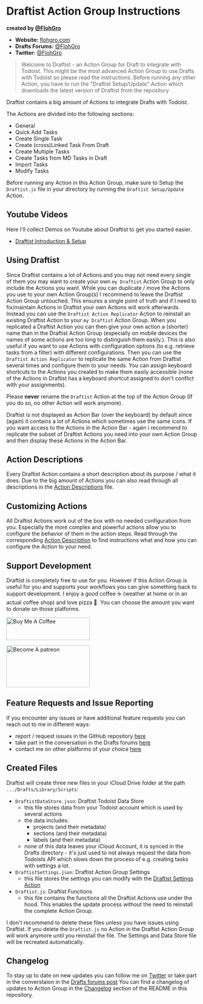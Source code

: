 # Draftist Action Group Instructions

**created by [@FlohGro](https://mobile.twitter.com/FlohGro)**

- **Website:** [flohgro.com](https://flohgro.com)  
- **Drafts Forums:** [@FlohGro](https://forums.getdrafts.com/u/flohgro/summary)
- **Twitter:** [@FlohGro](https://twitter.com/FlohGro)

> Welcome to Draftist - an Action Group for Draft to integrate with Todoist. This might be the most advanced Action Group to use Drafts with Todoist so please read the instructions.
> Before running any other Action, you have to run the "Draftist Setup/Update" Action which downloads the latest version of Draftist from the repository

Draftist contains a big amount of Actions to integrate Drafts with Todoist.

The Actions are divided into the following sections:

- General
- Quick Add Tasks
- Create Single Task
- Create (cross)Linked Task From Draft
- Create Multiple Tasks
- Create Tasks from MD Tasks in Draft
- Import Tasks
- Modify Tasks

Before running any Action in this Action Group, make sure to Setup the `Draftist.js` file in your directory by running the `Draftist Setup/Update` Action.

## Youtube Videos

Here I'll collect Demos on Youtube about Draftist to get you started easier.

- [Draftist Introduction & Setup](https://youtu.be/gHObL8GqThM)

## Using Draftist

Since Draftist contains a lot of Actions and you may not need every single of them you may want to create your own `my Draftist` Action Group to only include the Actions you want.
While you can duplicate / move the Actions you use to your own Action Group(s) I recommend to leave the Draftist Action Group untouched. This ensures a single point of truth and if I need to fix/maintain Actions in Draftist your own Actions will work afterwards. Instead you can use the `Draftist Action Replicator` Action to reinstall an existing Draftist Action to your `my Draftist` Action Group. When you replicated a Draftist Action you can then give your own action a (shorter) name than in the Draftist Action Group (especially on mobile devices the names of some actions are too long to distinguish them easily.).
This is also useful if you want to use Actions with configuration options (to e.g. retrieve tasks from a filter) with different configurations. Then you can use the `Draftist Action Replicator` to replicate the same Action from Draftist several times and configure them to your needs.
You can assign keyboard shortcuts to the Actions you created to make them easily accessible (none of the Actions in Draftist has a keyboard shortcut assigned to don't conflict with your assignments).

Please **never** rename the `Draftist` Action at the top of the Action Group (If you do so, no other Action will work anymore).

Draftist is not displayed as Action Bar (over the keyboard) by default since (again) it contains a lot of Actions which sometimes use the same icons. If you want access to the Actions in the Action Bar - again i recommend to replicate the subset of Draftist Actions you need into your own Action Group and then display these Actions in the Action Bar.

## Action Descriptions

Every Draftist Action contains a short description about its purpose / what it does. Due to the big amount of Actions you can also read through all descriptions in the [Action Descriptions](https://github.com/FlohGro-dev/Draftist/blob/main/Action%20Descriptions.md) file.

## Customizing Actions

All Draftist Actions work out of the box with no needed configuration from you. Especially the more complex and powerful actions allow you to configure the behavior of them in the action steps. Read through the corresponding [Action Description](https://github.com/FlohGro-dev/Draftist/blob/main/Action%20Descriptions.md) to find instructions what and how you can configure the Action to your need.

## Support Development

Draftist is completely free to use for you. However if this Action Group is useful for you and supports your workflows you can give something back to support development.
I enjoy a good coffee ☕️ (weather at home or in an actual coffee shop) and love pizza 🍕.
You can choose the amount you want to donate on those platforms.

<a href="https://www.buymeacoffee.com/flohgro" target="_blank"><img src="https://cdn.buymeacoffee.com/buttons/v2/default-blue.png" alt="Buy Me A Coffee" style="height: 60px !important;width: 220px !important;" ></a>

<a href="https://www.patreon.com/flohgro" target="_blank"><img src="https://user-images.githubusercontent.com/13785667/162812708-55b96cdc-8c32-4433-a340-6dd4c1f7326d.jpg" alt="Become A patreon" style="height: 110px !important;width: 220px !important;" ></a>

## Feature Requests and Issue Reporting

If you encounter any issues or have additional feature requests you can reach out to me in different ways:

- report / request issues in the GitHub repository [here](https://github.com/FlohGro-dev/Draftist/issues)
- take part in the conversation in the Drafts forums [here](https://forums.getdrafts.com/t/draftist-a-drafts-action-group-for-todoist/12674)
- contact me on other platforms of your choice [here](https://flohgro.com/contactme)

## Created Files

Draftist will create three new files in your iCloud Drive folder at the path `.../Drafts/Library/Scripts`:

- `DraftistDataStore.json`: Draftist Todoist Data Store
  - this file stores data from your Todoist account which is used by several actions
  - the data includes:
    - projects (and their metadata)
    - sections (and their metadata)
    - labels (and their metadata)
  - none of this data leaves your iCloud Account, it is synced in the Drafts directory - it's just used to not always request the data from Todoists API which slows down the process of e.g. creating tasks with settings a lot.
- `DraftistSettings.json`: Draftist Action Group Settings
  - this file stores the settings you can modify with the [Draftist Settings Action](https://github.com/FlohGro-dev/Draftist/blob/main/Action%20Descriptions.md#Draftist%20Settings)
- `Draftist.js`: Draftist Functions
  - this file contains the functions all the Draftist Actions use under the hood. This enables the update process without the need to reinstall the complete Action Group.

I don't recommend to delete these files unless you have issues using Draftist. If you delete the `Draftist.js` no Action in the Draftist Action Group will work anymore until you reinstall the file. The Settings and Data Store file will be recreated automatically.

## Changelog

To stay up to date on new updates you can follow me on [Twitter](https://twitter.com/FlohGro) or take part in the converstaion in the [Drafts forums post](https://forums.getdrafts.com/t/draftist-a-drafts-action-group-for-todoist/12674)
You can find a changelog of updates to Action Group in the [Changelog](https://github.com/FlohGro-dev/Draftist#changelog) section of the README in this repository.
